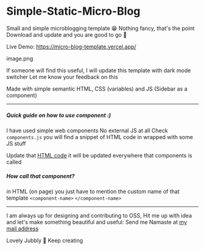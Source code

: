 # Simple-Static-Micro-Blog
Small and simple microblogging template 😁 Nothing fancy, that's the point
Download and update and you are good to go 🚀

Live Demo: https://micro-blog-template.vercel.app/

image.png

If someone will find this useful, I will update this template with dark mode switcher
Let me know your feedback on this

Made with simple semantic HTML, CSS (variables) and JS (Sidebar as a component)

-------
##### Quick guide on how to use component :)
I have used simple web components No external JS at all
Check `components.js` you will find a snippet of HTML code in wrapped with some JS stuff

Update that [HTML code](https://prnt.sc/RxNZVdse-kOG) it will be updated everywhere that components is called

##### How call that component?
in HTML (on page) you just have to mention the custom name of that template `<component-name>`
`</component-name>`

-------

I am always up for designing and contributing to OSS, Hit me up with idea and let's make something beautiful and useful: Send me Namaste at [my mail address](mailto:jerryatbusiness@gmail.com)

Lovely Jubbly 🌈 Keep creating
